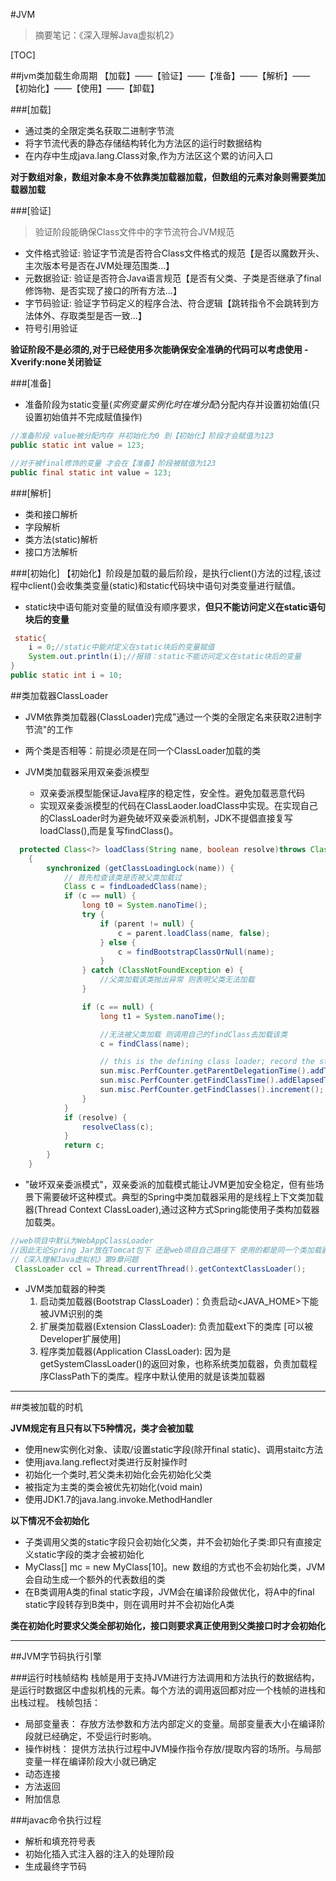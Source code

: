 #JVM
>摘要笔记：《深入理解Java虚拟机2》

[TOC]


##jvm类加载生命周期
【加载】——【验证】——【准备】——【解析】——【初始化】——【使用】——【卸载】

###[加载]
* 通过类的全限定类名获取二进制字节流
* 将字节流代表的静态存储结构转化为方法区的运行时数据结构
* 在内存中生成java.lang.Class对象,作为方法区这个累的访问入口

**对于数组对象，数组对象本身不依靠类加载器加载，但数组的元素对象则需要类加载器加载**

###[验证]
>验证阶段能确保Class文件中的字节流符合JVM规范

* 文件格式验证:
验证字节流是否符合Class文件格式的规范【是否以魔数开头、主次版本号是否在JVM处理范围类...】
* 元数据验证:
验证是否符合Java语言规范【是否有父类、子类是否继承了final修饰物、是否实现了接口的所有方法...】
* 字节码验证:
验证字节码定义的程序合法、符合逻辑【跳转指令不会跳转到方法体外、存取类型是否一致...】
* 符号引用验证


**验证阶段不是必须的,对于已经使用多次能确保安全准确的代码可以考虑使用 -Xverify:none关闭验证**


###[准备]
- 准备阶段为static变量(*实例变量实例化时在堆分配*)分配内存并设置初始值(只设置初始值并不完成赋值操作)

```java
//准备阶段 value被分配内存 并初始化为0 到【初始化】阶段才会赋值为123
public static int value = 123;

//对于被final修饰的变量 才会在【准备】阶段被赋值为123
public final static int value = 123;
```

###[解析]
- 类和接口解析 
- 字段解析
- 类方法(static)解析
- 接口方法解析


###[初始化]
【初始化】阶段是加载的最后阶段，是执行client()方法的过程,该过程中client()会收集类变量(static)和static代码块中语句对类变量进行赋值。

+ static块中语句能对变量的赋值没有顺序要求，**但只不能访问定义在static语句块后的变量**
```java
 static{
	i = 0;//static中能对定义在static块后的变量赋值
	System.out.println(i);//报错：static不能访问定义在static块后的变量
}
public static int i = 10;
```

##类加载器ClassLoader
* JVM依靠类加载器(ClassLoader)完成"通过一个类的全限定名来获取2进制字节流"的工作
* 两个类是否相等：前提必须是在同一个ClassLoader加载的类
* JVM类加载器采用双亲委派模型

  - 双亲委派模型能保证Java程序的稳定性，安全性。避免加载恶意代码
  - 实现双亲委派模型的代码在ClassLaoder.loadClass中实现。在实现自己的ClassLoader时为避免破坏双亲委派机制，JDK不提倡直接复写loadClass(),而是复写findClass()。
```java
  protected Class<?> loadClass(String name, boolean resolve)throws ClassNotFoundException
    {
        synchronized (getClassLoadingLock(name)) {
            // 首先检查该类是否被父类加载过
            Class c = findLoadedClass(name);
            if (c == null) {
                long t0 = System.nanoTime();
                try {
                    if (parent != null) {
                        c = parent.loadClass(name, false);
                    } else {
                        c = findBootstrapClassOrNull(name);
                    }
                } catch (ClassNotFoundException e) {
                	//父类加载该类抛出异常 则表明父类无法加载 
                }

                if (c == null) {
                    long t1 = System.nanoTime();

                    //无法被父类加载 则调用自己的findClass去加载该类
                    c = findClass(name);

                    // this is the defining class loader; record the stats
                    sun.misc.PerfCounter.getParentDelegationTime().addTime(t1 - t0);
                    sun.misc.PerfCounter.getFindClassTime().addElapsedTimeFrom(t1);
                    sun.misc.PerfCounter.getFindClasses().increment();
                }
            }
            if (resolve) {
                resolveClass(c);
            }
            return c;
        }
    }
```

* "破坏双亲委派模式"，双亲委派的加载模式能让JVM更加安全稳定，但有些场景下需要破坏这种模式。典型的Spring中类加载器采用的是线程上下文类加载器(Thread Context ClassLoader),通过这种方式Spring能使用子类构加载器加载类。
```java
//web项目中默认为WebAppClassLoader
//因此无论Spring Jar放在Tomcat包下 还是web项目自己路径下 使用的都是同一个类加载器 
//《深入理解Java虚拟机》第9章问题
 ClassLoader ccl = Thread.currentThread().getContextClassLoader();
```


* JVM类加载器的种类
  1. 启动类加载器(Bootstrap ClassLoader)：负责启动<JAVA_HOME>下能被JVM识别的类
  2. 扩展类加载器(Extension ClassLoader): 负责加载ext下的类库 [可以被Developer扩展使用]
  3. 程序类加载器(Application ClassLoader): 因为是getSystemClassLoader()的返回对象，也称系统类加载器，负责加载程序ClassPath下的类库。程序中默认使用的就是该类加载器





<hr>

##类被加载的时机

**JVM规定有且只有以下5种情况，类才会被加载**

* 使用new实例化对象、读取/设置static字段(除开final static)、调用staitc方法
* 使用java.lang.reflect对类进行反射操作时
* 初始化一个类时,若父类未初始化会先初始化父类
* 被指定为主类的类会被优先初始化(void main)
* 使用JDK1.7的java.lang.invoke.MethodHandler

**以下情况不会初始化**

* 子类调用父类的static字段只会初始化父类，并不会初始化子类:即只有直接定义static字段的类才会被初始化
* MyClass[] mc = new MyClass[10]。new 数组的方式也不会初始化类，JVM会自动生成一个额外的代表数组的类
* 在B类调用A类的final static字段，JVM会在编译阶段做优化，将A中的final static字段转存到B类中，则在调用时并不会初始化A类

**类在初始化时要求父类全部初始化，接口则要求真正使用到父类接口时才会初始化**

<hr>
##JVM字节码执行引擎

###运行时栈帧结构
栈帧是用于支持JVM进行方法调用和方法执行的数据结构，是运行时数据区中虚拟机栈的元素。每个方法的调用返回都对应一个栈帧的进栈和出栈过程。
栈帧包括：

* 局部变量表：
  存放方法参数和方法内部定义的变量。局部变量表大小在编译阶段就已经确定，不受运行时影响。
* 操作树栈：
  提供方法执行过程中JVM操作指令存放/提取内容的场所。与局部变量一样在编译阶段大小就已确定
* 动态连接
* 方法返回
* 附加信息

###javac命令执行过程
* 解析和填充符号表
* 初始化插入式注入器的注入的处理阶段
* 生成最终字节码